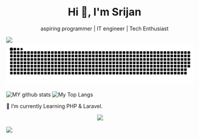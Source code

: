 
<div id="user-content-toc">
<ul align="center">
<summary><h1 style="display: inline-block">Hi 👋, I'm Srijan</h1> <br>aspiring programmer | IT engineer | Tech Enthusiast</summary>
</ul>
</div>

<img src="https://user-images.githubusercontent.com/73097560/115834477-dbab4500-a447-11eb-908a-139a6edaec5c.gif">


<div align="center">
<img  src="https://github.com/1999AZZAR/1999AZZAR/blob/main/resources/img/grid-snake.svg"
alt="snake" /></a>
</div>

![MY github stats](https://github-readme-stats.vercel.app/api?username=srijan-lamichhane&show_icons=true&theme=tokyonight)
![My Top Langs](https://github-readme-stats.vercel.app/api/top-langs/?username=srijan-lamichhane&theme=tokyonight&layout=compact)

🌱 I’m currently Learning PHP & Laravel.

<!--profile visit count-->
<div align="center">
  
[![](https://visitcount.itsvg.in/api?id=srijan-lamichhane&icon=3&color=6)](https://visitcount.itsvg.in)
  
</div>

<a href="https://www.youtube.com/watch?v=dQw4w9WgXcQ"><img src="https://user-images.githubusercontent.com/73097560/115834477-dbab4500-a447-11eb-908a-139a6edaec5c.gif"></a>
